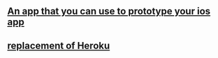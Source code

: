 ## [An app that you can use to prototype your ios app](https://marvelapp.com/pop/)

## [replacement of Heroku](https://zeit.co/)
